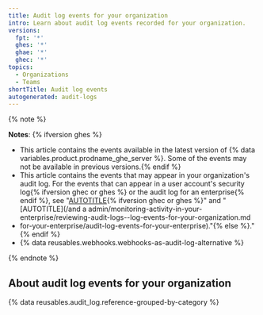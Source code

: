 ```yaml
---
title: Audit log events for your organization
intro: Learn about audit log events recorded for your organization.
versions:
  fpt: '*'
  ghes: '*'
  ghae: '*'
  ghec: '*'
topics:
  - Organizations
  - Teams
shortTitle: Audit log events
autogenerated: audit-logs
---
```


{% note %}

**Notes**:
{% ifversion ghes %}
- This article contains the events available in the latest version of {% data variables.product.prodname_ghe_server %}. Some of the events may not be available in previous versions.{% endif %}
- This article contains the events that may appear in your organization's audit log. For the events that can appear in a user account's security log{% ifversion ghec or ghes %} or the audit log for an enterprise{% endif %}, see "[AUTOTITLE](/authentication/keeping-your-account-and-data-secure/security-log-events){% ifversion ghec or ghes %}" and "[AUTOTITLE](/and a admin/monitoring-activity-in-your-enterprise/reviewing-audit-logs--log-events-for-your-organization.md
- for-your-enterprise/audit-log-events-for-your-enterprise)."{% else %}."{% endif %}
- {% data reusables.webhooks.webhooks-as-audit-log-alternative %}

{% endnote %}

## About audit log events for your organization

{% data reusables.audit_log.reference-grouped-by-category %}

<!-- Content after this section is automatically generated -->
